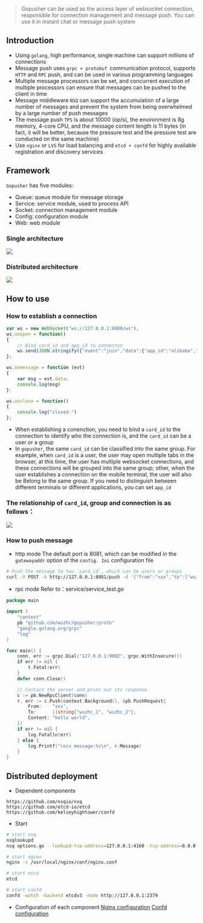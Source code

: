 > Gopusher can be used as the access layer of websocket connection, responsible for connection management and message push. You can use it in instant chat or message push system


## Introduction
- Using `golang`, high performance, single machine can support millions of connections
- Message push uses `grpc + protobuf `communication protocol, supports `HTTP` and `RPC` push, and can be used in various programming languages
- Multiple message processors can be set, and concurrent execution of multiple processors can ensure that messages can be pushed to the client in time
- Message middleware `NSQ` can support the accumulation of a large number of messages and prevent the system from being overwhelmed by a large number of push messages
- The message push `TPS`  is about 10000 (op/s), the environment is 8g memory, 4-core CPU, and the message content length is 11 bytes (in fact, it will be better, because the pressure test and the pressure test are conducted on the same machine)
- Use `nginx` or `LVS` for load balancing and  `etcd + confd` for highly available registration and discovery services

## Framework
`Gopusher` has five modules:
- Queue: queue module for message storage
- Service: service module, used to process API
- Socket: connection management module
- Config: configuration module
- Web: web module

### Single  architecture
![](https://gitee.com/wuzhc123/zcnote/raw/master/images/project/gopusher_2.png)
### Distributed architecture
![](https://gitee.com/wuzhc123/zcnote/raw/master/images/project/gopusher.png)

## How to use
### How to establish a connection
```javascript
var ws = new WebSocket("ws://127.0.0.1:8080/ws");
ws.onopen = function()
{
	// Bind card_id and app_id to connecton
    ws.send(JSON.stringify({"event":"join","data":{"app_id":"alibaba","card_id":"mayun"}}));
};

ws.onmessage = function (evt) 
{ 
    var msg = evt.data;
    console.log(msg)
};

ws.onclose = function()
{ 
    console.log("closed.")
};
```
- When establishing a conenction, you need to bind a `card_id` to the connection to identify who the connection is, and the `card_id` can be a user or a group
- In `gopusher`, the same `card_id` can be classified into the same group. For example, when `card_id` is a user, the user may open multiple tabs in the browser, at this time, the user has multiple websocket connections, and these connections will be grouped into the same group; other, when the user establishes a connection on the mobile terminal, the user will also be Belong to the same group. If you need to distinguish between different terminals or different applications, you can set `app_id`
### The relationship of `card_id`, group and connection is as follows：
![](https://gitee.com/wuzhc123/zcnote/raw/master/images/project/gopusher_card_id.png)

### How to push message
- http mode
The default port is 8081, which can be modified in the `gatewayaddr` option of the `config. Ini` configuration file
```bash
# Push the message to two `card_id`, which can be users or groups
curl -X POST -k http://127.0.0.1:8081/push -d '{"from":"xxx","to":["wuzhc_1","wuzhc_2"], "content":"hellwo world"}'
```

- rpc mode
Refer to：service/service_test.go
```go
package main

import (
	"context"
	pb "github.com/wuzhc/gopusher/proto"
	"google.golang.org/grpc"
	"log"
)

func main() {
	conn, err := grpc.Dial("127.0.0.1:9002", grpc.WithInsecure())
	if err != nil {
		t.Fatal(err)
	}
	defer conn.Close()

	// Contact the server and print out its response.
	c := pb.NewRpcClient(conn)
	r, err := c.Push(context.Background(), &pb.PushRequest{
		From:    "xxx",
		To:      []string{"wuzhc_1", "wuzhc_2"},
		Content: "hello world",
	})
	if err != nil {
		log.Fatalln(err)
	} else {
		log.Printf("recv message:%s\n", r.Message)
	}
}
```

## Distributed deployment
- Dependent components
```
https://github.com/nsqio/nsq
https://github.com/etcd-io/etcd
https://github.com/kelseyhightower/confd
```
- Start
```bash
# start nsq
nsqlookupd 
nsq options.go --lookupd-tcp-address=127.0.0.1:4160 -tcp-address=0.0.0.0:4152 -http-address=0.0.0.0:4153

# start nginx
nginx -c /usr/local/nginx/conf/nginx.conf

# start etcd
etcd

# start confd
confd -watch -backend etcdv3 -node http://127.0.0.1:2379
```
- Configuration of each component
[Nginx configuration](https://github.com/wuzhc/zcnote/blob/master/%E9%A1%B9%E7%9B%AE/%E6%8E%A8%E9%80%81%E7%B3%BB%E7%BB%9F2.0/nginx%E9%85%8D%E7%BD%AE.md)
[Confd configuration](https://github.com/wuzhc/zcnote/blob/master/%E9%A1%B9%E7%9B%AE/%E6%8E%A8%E9%80%81%E7%B3%BB%E7%BB%9F2.0/confd%E9%85%8D%E7%BD%AE.md)










